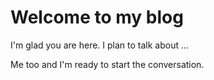# Welcome to my blog

I'm glad you are here. I plan to talk about ...

Me too and I'm ready to start the conversation.
